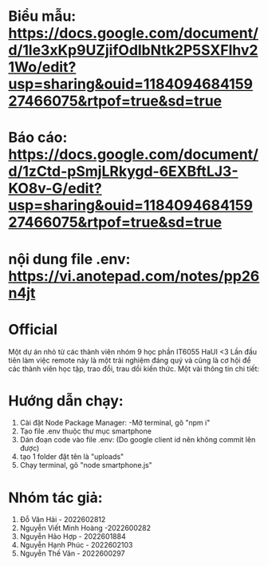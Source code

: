# Biểu mẫu: https://docs.google.com/document/d/1le3xKp9UZjifOdlbNtk2P5SXFlhv21Wo/edit?usp=sharing&ouid=118409468415927466075&rtpof=true&sd=true

# Báo cáo: https://docs.google.com/document/d/1zCtd-pSmjLRkygd-6EXBftLJ3-KO8v-G/edit?usp=sharing&ouid=118409468415927466075&rtpof=true&sd=true

# nội dung file .env: https://vi.anotepad.com/notes/pp26n4jt

# Official

Một dự án nhỏ từ các thành viên nhóm 9 học phần IT6055 HaUI <3
Lần đầu tiên làm việc remote này là một trải nghiệm đáng quý và cũng là cơ hội để các thành viên học tập, trao đổi, trau dồi kiến thức.
Một vài thông tin chi tiết:

# Hướng dẫn chạy:
1. Cài đặt Node Package Manager:
   -Mở terminal, gõ "npm i"
2. Tạo file .env thuộc thư mục smartphone
3. Dán đoạn code vào file .env: (Do google client id nên không commit lên được)
4. tạo 1 folder đặt tên là "uploads"
5. Chạy terminal, gõ "node smartphone.js"
  


# Nhóm tác giả:
1. Đỗ Văn Hải - 2022602812<br>
2. Nguyễn Viết Minh Hoàng -2022600282 <br>
3. Nguyễn Hảo Hợp - 2022601884 <br>
4. Nguyễn Hạnh Phúc - 2022602103 <br>
5. Nguyễn Thế Văn - 2022600297 <br>
